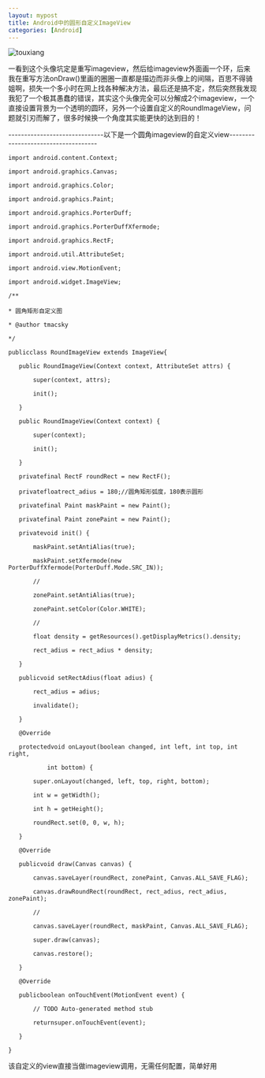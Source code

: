 ```yaml
---
layout: mypost
title: Android中的圆形自定义ImageView
categories: [Android]
---
```


![touxiang](https://imglf4.lf127.net/img/YzdkeVlmZUkrV2xYcWppaTVTUFBaM29YSDZ4UXRSMUVGYWl1bS9mS083Rmd1Njd0Lzg0bGJRPT0.jpg)

一看到这个头像坑定是重写imageview，然后给imageview外面画一个环，后来我在重写方法onDraw()里画的圈圈一直都是描边而非头像上的间隔，百思不得骑姐啊，损失一个多小时在网上找各种解决方法，最后还是搞不定，然后突然我发现我犯了一个极其愚蠢的错误，其实这个头像完全可以分解成2个imageview，一个直接设置背景为一个透明的圆环，另外一个设置自定义的RoundImageView，问题就引刃而解了，很多时候换一个角度其实能更快的达到目的！

------------------------------以下是一个圆角imageview的自定义view------------------------------------

 
```
import android.content.Context;

import android.graphics.Canvas;

import android.graphics.Color;

import android.graphics.Paint;

import android.graphics.PorterDuff;

import android.graphics.PorterDuffXfermode;

import android.graphics.RectF;

import android.util.AttributeSet;

import android.view.MotionEvent;

import android.widget.ImageView;

/**

* 圆角矩形自定义图

* @author tmacsky

*/

publicclass RoundImageView extends ImageView{

   public RoundImageView(Context context, AttributeSet attrs) {

       super(context, attrs);

       init();

   }

   public RoundImageView(Context context) {

       super(context);

       init();

   }

   privatefinal RectF roundRect = new RectF();

   privatefloatrect_adius = 180;//圆角矩形弧度，180表示圆形

   privatefinal Paint maskPaint = new Paint();

   privatefinal Paint zonePaint = new Paint();

   privatevoid init() {

       maskPaint.setAntiAlias(true);

       maskPaint.setXfermode(new PorterDuffXfermode(PorterDuff.Mode.SRC_IN));

       //

       zonePaint.setAntiAlias(true);

       zonePaint.setColor(Color.WHITE);

       //

       float density = getResources().getDisplayMetrics().density;

       rect_adius = rect_adius * density;

   }

   publicvoid setRectAdius(float adius) {

       rect_adius = adius;

       invalidate();

   }

   @Override

   protectedvoid onLayout(boolean changed, int left, int top, int right,

           int bottom) {

       super.onLayout(changed, left, top, right, bottom);

       int w = getWidth();

       int h = getHeight();

       roundRect.set(0, 0, w, h);

   }

   @Override

   publicvoid draw(Canvas canvas) {

       canvas.saveLayer(roundRect, zonePaint, Canvas.ALL_SAVE_FLAG);

       canvas.drawRoundRect(roundRect, rect_adius, rect_adius, zonePaint);

       //

       canvas.saveLayer(roundRect, maskPaint, Canvas.ALL_SAVE_FLAG);

       super.draw(canvas);

       canvas.restore();

   }

   @Override

   publicboolean onTouchEvent(MotionEvent event) {

       // TODO Auto-generated method stub

       returnsuper.onTouchEvent(event);

   }

}
```
 

该自定义的view直接当做imageview调用，无需任何配置，简单好用


